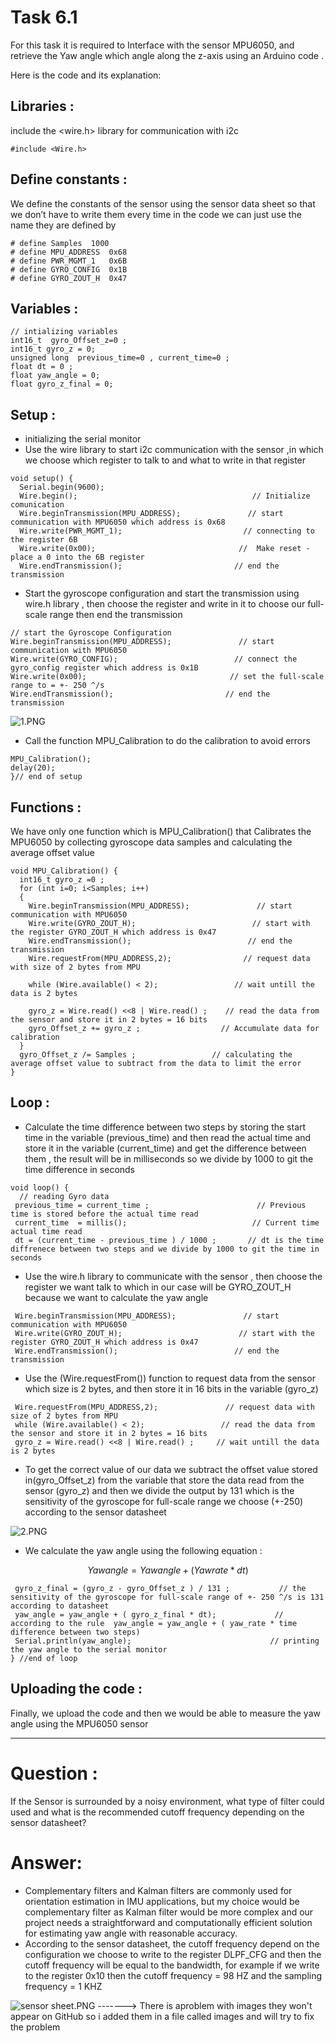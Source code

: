 # Task 6.1

For this task it is required to Interface with the sensor MPU6050, and retrieve the Yaw angle which angle along the z-axis using an Arduino code .

Here is the code and its explanation:

## Libraries :

include the <wire.h> library for communication with i2c

```arduino
#include <Wire.h>
```

## Define constants :

We define the constants of the sensor using the sensor data sheet so that we don’t have to write them every time in the code we can just use the name they are defined by

```arduino
# define Samples  1000 
# define MPU_ADDRESS  0x68
# define PWR_MGMT_1   0x6B
# define GYRO_CONFIG  0x1B
# define GYRO_ZOUT_H  0x47
```

## Variables :

```arduino
// intializing variables
int16_t  gyro_Offset_z=0 ;
int16_t gyro_z = 0; 
unsigned long  previous_time=0 , current_time=0 ;
float dt = 0 ;           
float yaw_angle = 0;
float gyro_z_final = 0;
```

## Setup :

- initializing the serial monitor
- Use the wire library to start i2c communication with the sensor ,in which we choose which register to talk to and what to write in that register

```arduino
void setup() {
  Serial.begin(9600);
  Wire.begin();                                       // Initialize comunication
  Wire.beginTransmission(MPU_ADDRESS);               // start communication with MPU6050 which address is 0x68
  Wire.write(PWR_MGMT_1);                           // connecting to the register 6B
  Wire.write(0x00);                                //  Make reset - place a 0 into the 6B register
  Wire.endTransmission();                         // end the transmission
```

- Start the gyroscope configuration and start the transmission using wire.h library , then choose the register and write in it to choose our full-scale range then end the transmission

```arduino
// start the Gyroscope Configuration
Wire.beginTransmission(MPU_ADDRESS);               // start communication with MPU6050
Wire.write(GYRO_CONFIG);                          // connect the gyro_config register which address is 0x1B
Wire.write(0x00);                                // set the full-scale range to = +- 250 ^/s
Wire.endTransmission();                         // end the transmission
```

![1.PNG](Task%206%201%208ac0093462fa45b8b00d5d2f6be61feb/1.png)

- Call the function MPU_Calibration to do the calibration to avoid errors

```arduino
MPU_Calibration();
delay(20);
}// end of setup
```

## Functions :

We have only one function which is MPU_Calibration() that Calibrates the MPU6050 by collecting gyroscope data samples and calculating the average offset value 

```arduino
void MPU_Calibration() {
  int16_t gyro_z =0 ;
  for (int i=0; i<Samples; i++)
  {
    Wire.beginTransmission(MPU_ADDRESS);               // start communication with MPU6050
    Wire.write(GYRO_ZOUT_H);                          // start with the register GYRO_ZOUT_H which address is 0x47                           
    Wire.endTransmission();                          // end the transmission
    Wire.requestFrom(MPU_ADDRESS,2);                // request data with size of 2 bytes from MPU

    while (Wire.available() < 2);                 // wait untill the data is 2 bytes

    gyro_z = Wire.read() <<8 | Wire.read() ;    // read the data from the sensor and store it in 2 bytes = 16 bits
    gyro_Offset_z += gyro_z ;                  // Accumulate data for calibration
  }
  gyro_Offset_z /= Samples ;                 // calculating the average offset value to subtract from the data to limit the error
}
```

## Loop :

- Calculate the time difference between two steps by storing the start time in the variable (previous_time) and then read the actual time and store it in the variable (current_time) and get the difference between them , the result will be in milliseconds so we divide by 1000 to git the time difference in seconds

```arduino
void loop() {
  // reading Gyro data 
 previous_time = current_time ;                        // Previous time is stored before the actual time read 
 current_time  = millis();                            // Current time actual time read
 dt = (current_time - previous_time ) / 1000 ;       // dt is the time diffrenece between two steps and we divide by 1000 to git the time in seconds
```

- Use the wire.h library to communicate with the sensor , then choose the register we want talk to which in our case will be GYRO_ZOUT_H because we want to calculate the yaw angle

```arduino
 Wire.beginTransmission(MPU_ADDRESS);               // start communication with MPU6050
 Wire.write(GYRO_ZOUT_H);                          // start with the register GYRO_ZOUT_H which address is 0x47                              
 Wire.endTransmission();                          // end the transmission
```

- Use the (Wire.requestFrom()) function to request data from the sensor which size is 2 bytes, and then store it in 16 bits in the variable (gyro_z)

```arduino
 Wire.requestFrom(MPU_ADDRESS,2);               // request data with size of 2 bytes from MPU
 while (Wire.available() < 2);                 // read the data from the sensor and store it in 2 bytes = 16 bits
 gyro_z = Wire.read() <<8 | Wire.read() ;     // wait untill the data is 2 bytes
```

- To get the correct value of our data we subtract the offset value stored in(gyro_Offset_z) from the variable that store the data read from the sensor (gyro_z) and then we divide the output by 131 which is the sensitivity of the gyroscope for full-scale range we choose (+-250) according to the sensor datasheet

![2.PNG](Task%206%201%208ac0093462fa45b8b00d5d2f6be61feb/2.png)

- We calculate the yaw angle using the following equation :

$$
Yaw angle = Yawangle+(Yawrate * dt)
$$

```arduino
 gyro_z_final = (gyro_z - gyro_Offset_z ) / 131 ;           // the sensitivity of the gyroscope for full-scale range of +- 250 ^/s is 131 according to datasheet
 yaw_angle = yaw_angle + ( gyro_z_final * dt);             // according to the rule  yaw_angle = yaw_angle + ( yaw_rate * time difference between two steps) 
 Serial.println(yaw_angle);                               // printing the yaw angle to the serial monitor
} //end of loop 
```

## Uploading the code :

Finally, we upload the code and then we would be able to measure the yaw angle using the MPU6050 sensor

---

# Question :

If the Sensor is surrounded by a noisy environment, what type of filter could used and what is the recommended cutoff frequency depending on the sensor datasheet?

# Answer:

- Complementary filters and Kalman filters are commonly used for orientation estimation in IMU applications, but my choice would be complementary filter as Kalman filter would be more complex and our project needs  a straightforward and computationally efficient solution for estimating yaw angle with reasonable accuracy.
- According to the sensor datasheet, the cutoff frequency depend on the configuration we choose to write to the register DLPF_CFG and then the cutoff frequency will be equal to the bandwidth, for example if we write to the register 0x10 then the cutoff frequency = 98 HZ and the sampling frequency = 1 KHZ

![sensor sheet.PNG](Task%206%201%208ac0093462fa45b8b00d5d2f6be61feb/sensor_sheet.png)
-------> There is aproblem with images they won't appear on GitHub so i added them in a file called images and will try to fix the problem